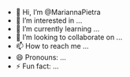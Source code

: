 - 👋 Hi, I’m @MariannaPietra
- 👀 I’m interested in ...
- 🌱 I’m currently learning ...
- 💞️ I’m looking to collaborate on ...
- 📫 How to reach me ...
- 😄 Pronouns: ...
- ⚡ Fun fact: ...

<!---
MariannaPietra/MariannaPietra is a ✨ special ✨ repository because its `README.md` (this file) appears on your GitHub profile.
You can click the Preview link to take a look at your changes.
--->
